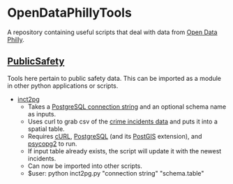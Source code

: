 # OpenDataPhillyTools
A repository containing useful scripts that deal with data from [Open Data Philly](https://www.opendataphilly.org/).

## [PublicSafety](https://github.com/cfh294/OpenDataPhillyTools/tree/master/PublicSafety)
Tools here pertain to public safety data. This can be imported as a module in other python applications or scripts.

* [inct2pg](https://github.com/cfh294/OpenDataPhillyTools/blob/master/PublicSafety/inct2pg.py)
    - Takes a [PostgreSQL connection string](https://wiki.postgresql.org/wiki/Using_psycopg2_with_PostgreSQL#Connect_to_Postgres) and an optional schema name as inputs.
    - Uses curl to grab csv of the [crime incidents data](https://www.opendataphilly.org/dataset/crime-incidents) and puts it into a spatial table.
    - Requires [cURL](https://curl.haxx.se/), [PostgreSQL](https://www.postgresql.org/) (and its [PostGIS](http://www.postgis.net/) extension), and [psycopg2](http://initd.org/psycopg/) to run.
    - If input table already exists, the script will update it with the newest incidents.
    - Can now be imported into other scripts.
    - $user: python inct2pg.py "connection string" "schema.table"

